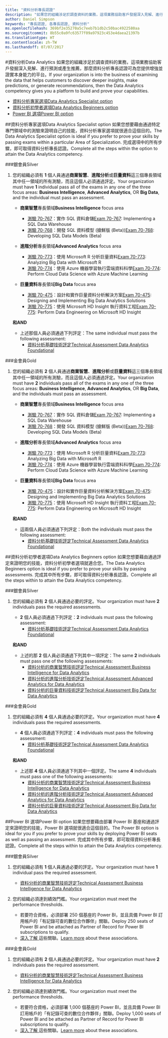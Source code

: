 ```yaml
---
title: "資料分析專長認證"
description: "如果您的組織涉足於調查資料的業務，這項業務協助客戶發掘深入見解、進行預測或產生推薦，那麼資料分析專長認證可為您提供增強並證實本身能力的平台。"
author: Daniel Simpson
keywords: "專長認證, 各專長認證, 資料分析"
ms.openlocfilehash: 369bf2e35270a5c7eeb7b1db2c50bac4922580aa
ms.sourcegitcommit: 8b55c0a9fc63577f09a97923c453e4daea21397b
ms.translationtype: HT
ms.contentlocale: zh-TW
ms.lasthandoff: 07/07/2017
---
```

#<a name="data-analytics"></a><span data-ttu-id="59f16-104">資料分析</span><span class="sxs-lookup"><span data-stu-id="59f16-104">Data Analytics</span></span>
<span data-ttu-id="59f16-105">如果您的組織涉足於調查資料的業務，這項業務協助客戶發掘深入見解、進行預測或產生推薦，那麼資料分析專長認證可為您提供增強並證實本身能力的平台。</span><span class="sxs-lookup"><span data-stu-id="59f16-105">If your organization is into the business of examining the data that helps customers to discover deeper insights, make predictions, or generate recommendations, then the Data Analytics competency gives you a platform to build and prove your capabilities.</span></span>

- [<span data-ttu-id="59f16-106">資料分析專家選項</span><span class="sxs-lookup"><span data-stu-id="59f16-106">Data Analytics Specialist option</span></span>](#data-analytics-specialist-option)
- [<span data-ttu-id="59f16-107">資料分析初學者選項</span><span class="sxs-lookup"><span data-stu-id="59f16-107">Data Analytics Beginners option</span></span>](#data-analytics-beginners-option)
- [<span data-ttu-id="59f16-108">Power BI 選項</span><span class="sxs-lookup"><span data-stu-id="59f16-108">Power BI option</span></span>](#power-bi-option)

##<a name="data-analytics-specialist-option"></a><span data-ttu-id="59f16-109">資料分析專家選項</span><span class="sxs-lookup"><span data-stu-id="59f16-109">Data Analytics Specialist option</span></span>
<span data-ttu-id="59f16-110">如果您想要藉由通過特定專門領域中的測驗來證明自己的技能，資料分析專家選項就很適合這個目的。</span><span class="sxs-lookup"><span data-stu-id="59f16-110">The Data Analytics Specialist option is ideal if you prefer to prove your skills by passing exams within a particular Area of Specialization.</span></span> <span data-ttu-id="59f16-111">完成選項中的所有步驟，即可取得資料分析專長認證。</span><span class="sxs-lookup"><span data-stu-id="59f16-111">Complete all the steps within the option to attain the Data Analytics competency.</span></span>

###<a name="silver"></a><span data-ttu-id="59f16-112">銀會員</span><span class="sxs-lookup"><span data-stu-id="59f16-112">Silver</span></span>
1. <span data-ttu-id="59f16-113">您的組織必須有 **1** 個人員通過**商業智慧**、**進階分析**或**巨量資料**這三個專長領域其中任一領域的所有測驗，而且這個人必須通過評定。</span><span class="sxs-lookup"><span data-stu-id="59f16-113">Your organization must have **1** individual pass all of the exams in any one of the three focus areas: **Business Intelligence**, **Advanced Analytics**, OR **Big Data**, and the individual must pass an assessment.</span></span>

    - <span data-ttu-id="59f16-114">**商業智慧**專長領域</span><span class="sxs-lookup"><span data-stu-id="59f16-114">**Business Intelligence** focus area</span></span>
        - <span data-ttu-id="59f16-115">[測驗 70-767](https://www.microsoft.com/en-us/learning/exam-70-767.aspx)：實作 SQL 資料倉儲</span><span class="sxs-lookup"><span data-stu-id="59f16-115">[Exam 70-767](https://www.microsoft.com/en-us/learning/exam-70-767.aspx): Implementing a SQL Data Warehouse</span></span> 
        - <span data-ttu-id="59f16-116">[測驗 70-768](https://www.microsoft.com/en-us/learning/exam-70-768.aspx)：開發 SQL 資料模型 (搶鮮版 (Beta))</span><span class="sxs-lookup"><span data-stu-id="59f16-116">[Exam 70-768](https://www.microsoft.com/en-us/learning/exam-70-768.aspx): Developing SQL Data Models (Beta)</span></span>

    - <span data-ttu-id="59f16-117">**進階分析**專長領域</span><span class="sxs-lookup"><span data-stu-id="59f16-117">**Advanced Analytics** focus area</span></span>
        - <span data-ttu-id="59f16-118">[測驗 70-773](https://www.microsoft.com/en-us/learning/exam-70-773.aspx)：使用 Microsoft R 分析巨量資料</span><span class="sxs-lookup"><span data-stu-id="59f16-118">[Exam 70-773](https://www.microsoft.com/en-us/learning/exam-70-773.aspx): Analyzing Big Data with Microsoft R</span></span>
        - <span data-ttu-id="59f16-119">[測驗 70-774](https://www.microsoft.com/en-us/learning/exam-70-774.aspx)：使用 Azure 機器學習執行雲端資料科學</span><span class="sxs-lookup"><span data-stu-id="59f16-119">[Exam 70-774](https://www.microsoft.com/en-us/learning/exam-70-774.aspx): Perform Cloud Data Science with Azure Machine Learning</span></span>

    - <span data-ttu-id="59f16-120">**巨量資料**專長領域</span><span class="sxs-lookup"><span data-stu-id="59f16-120">**Big Data** focus area</span></span>
        - <span data-ttu-id="59f16-121">[測驗 70-475](https://www.microsoft.com/en-us/learning/exam-70-475.aspx)：設計和實作巨量資料分析解決方案</span><span class="sxs-lookup"><span data-stu-id="59f16-121">[Exam 70-475](https://www.microsoft.com/en-us/learning/exam-70-475.aspx): Designing and Implementing Big Data Analytics Solutions</span></span>
        - <span data-ttu-id="59f16-122">[測驗 70-775](https://www.microsoft.com/en-us/learning/exam-70-775.aspx)：使用 Microsoft HD Insight 執行資料工程</span><span class="sxs-lookup"><span data-stu-id="59f16-122">[Exam 70-775](https://www.microsoft.com/en-us/learning/exam-70-775.aspx): Perform Data Engineering on Microsoft HD Insight</span></span>

    **<span data-ttu-id="59f16-123">和</span><span class="sxs-lookup"><span data-stu-id="59f16-123">AND</span></span>**

    - <span data-ttu-id="59f16-124">上述那個人員必須通過下列評定：</span><span class="sxs-lookup"><span data-stu-id="59f16-124">The same individual must pass the following assessment:</span></span>
        - [<span data-ttu-id="59f16-125">資料分析基礎技術評定</span><span class="sxs-lookup"><span data-stu-id="59f16-125">Technical Assessment Data Analytics Foundational</span></span>](https://partneruniversity.microsoft.com/?whr=uri:MicrosoftAccount&courseId=14356&scoId=w5Ubm2ygB_4304778676)

###<a name="gold"></a><span data-ttu-id="59f16-126">金會員</span><span class="sxs-lookup"><span data-stu-id="59f16-126">Gold</span></span>
1. <span data-ttu-id="59f16-127">您的組織必須有 **2** 個人員通過**商業智慧**、**進階分析**或**巨量資料**這三個專長領域其中任一領域的所有測驗，而且這個人必須通過評定。</span><span class="sxs-lookup"><span data-stu-id="59f16-127">Your organization must have **2** individuals pass all of the exams in any one of the three focus areas: **Business Intelligence**, **Advanced Analytics**, OR **Big Data**, and the individuals must pass an assessment.</span></span>

    - <span data-ttu-id="59f16-128">**商業智慧**專長領域</span><span class="sxs-lookup"><span data-stu-id="59f16-128">**Business Intelligence** focus area</span></span>
        - <span data-ttu-id="59f16-129">[測驗 70-767](https://www.microsoft.com/en-us/learning/exam-70-767.aspx)：實作 SQL 資料倉儲</span><span class="sxs-lookup"><span data-stu-id="59f16-129">[Exam 70-767](https://www.microsoft.com/en-us/learning/exam-70-767.aspx): Implementing a SQL Data Warehouse</span></span> 
        - <span data-ttu-id="59f16-130">[測驗 70-768](https://www.microsoft.com/en-us/learning/exam-70-768.aspx)：開發 SQL 資料模型 (搶鮮版 (Beta))</span><span class="sxs-lookup"><span data-stu-id="59f16-130">[Exam 70-768](https://www.microsoft.com/en-us/learning/exam-70-768.aspx): Developing SQL Data Models (Beta)</span></span>

    - <span data-ttu-id="59f16-131">**進階分析**專長領域</span><span class="sxs-lookup"><span data-stu-id="59f16-131">**Advanced Analytics** focus area</span></span>
        - <span data-ttu-id="59f16-132">[測驗 70-773](https://www.microsoft.com/en-us/learning/exam-70-773.aspx)：使用 Microsoft R 分析巨量資料</span><span class="sxs-lookup"><span data-stu-id="59f16-132">[Exam 70-773](https://www.microsoft.com/en-us/learning/exam-70-773.aspx): Analyzing Big Data with Microsoft R</span></span>
        - <span data-ttu-id="59f16-133">[測驗 70-774](https://www.microsoft.com/en-us/learning/exam-70-774.aspx)：使用 Azure 機器學習執行雲端資料科學</span><span class="sxs-lookup"><span data-stu-id="59f16-133">[Exam 70-774](https://www.microsoft.com/en-us/learning/exam-70-774.aspx): Perform Cloud Data Science with Azure Machine Learning</span></span>

    - <span data-ttu-id="59f16-134">**巨量資料**專長領域</span><span class="sxs-lookup"><span data-stu-id="59f16-134">**Big Data** focus area</span></span>
        - <span data-ttu-id="59f16-135">[測驗 70-475](https://www.microsoft.com/en-us/learning/exam-70-475.aspx)：設計和實作巨量資料分析解決方案</span><span class="sxs-lookup"><span data-stu-id="59f16-135">[Exam 70-475](https://www.microsoft.com/en-us/learning/exam-70-475.aspx): Designing and Implementing Big Data Analytics Solutions</span></span>
        - <span data-ttu-id="59f16-136">[測驗 70-775](https://www.microsoft.com/en-us/learning/exam-70-775.aspx)：使用 Microsoft HD Insight 執行資料工程</span><span class="sxs-lookup"><span data-stu-id="59f16-136">[Exam 70-775](https://www.microsoft.com/en-us/learning/exam-70-775.aspx): Perform Data Engineering on Microsoft HD Insight</span></span>

    **<span data-ttu-id="59f16-137">和</span><span class="sxs-lookup"><span data-stu-id="59f16-137">AND</span></span>**

    - <span data-ttu-id="59f16-138">這兩個人員必須通過下列評定：</span><span class="sxs-lookup"><span data-stu-id="59f16-138">Both the individuals must pass the following assessment:</span></span> 
        - [<span data-ttu-id="59f16-139">資料分析基礎技術評定</span><span class="sxs-lookup"><span data-stu-id="59f16-139">Technical Assessment Data Analytics Foundational</span></span>](https://partneruniversity.microsoft.com/?whr=uri:MicrosoftAccount&courseId=14356&scoId=w5Ubm2ygB_4304778676)

##<a name="data-analytics-beginners-option"></a><span data-ttu-id="59f16-140">資料分析初學者選項</span><span class="sxs-lookup"><span data-stu-id="59f16-140">Data Analytics Beginners option</span></span>
<span data-ttu-id="59f16-141">如果您想要藉由通過評定來證明您的技能，資料分析初學者選項就適合您。</span><span class="sxs-lookup"><span data-stu-id="59f16-141">The Data Analytics Beginners option is ideal if you prefer to prove your skills by passing assessments.</span></span> <span data-ttu-id="59f16-142">完成其中所有步驟，即可取得資料分析專長認證。</span><span class="sxs-lookup"><span data-stu-id="59f16-142">Complete all the steps within to attain the Data Analytics competency.</span></span>

###<a name="silver"></a><span data-ttu-id="59f16-143">銀會員</span><span class="sxs-lookup"><span data-stu-id="59f16-143">Silver</span></span>
1. <span data-ttu-id="59f16-144">您的組織必須有 **2** 個人員通過必要的評定。</span><span class="sxs-lookup"><span data-stu-id="59f16-144">Your organization must have **2** individuals pass the required assessments.</span></span>

    - <span data-ttu-id="59f16-145">**2** 個人員必須通過下列評定：</span><span class="sxs-lookup"><span data-stu-id="59f16-145">**2** individuals must pass the following assessment:</span></span>
        - [<span data-ttu-id="59f16-146">資料分析基礎技術評定</span><span class="sxs-lookup"><span data-stu-id="59f16-146">Technical Assessment Data Analytics Foundational</span></span>](https://partneruniversity.microsoft.com/?whr=uri:MicrosoftAccount&courseId=14356&scoId=w5Ubm2ygB_4304778676)

    **<span data-ttu-id="59f16-147">和</span><span class="sxs-lookup"><span data-stu-id="59f16-147">AND</span></span>**

    - <span data-ttu-id="59f16-148">上述的那 **2** 個人員必須通過下列其中一項評定：</span><span class="sxs-lookup"><span data-stu-id="59f16-148">The same **2** individuals must pass one of the following assessments:</span></span>
        - [<span data-ttu-id="59f16-149">資料分析的商業智慧技術評定</span><span class="sxs-lookup"><span data-stu-id="59f16-149">Technical Assessment Business Intelligence for Data Analytics</span></span>](https://partneruniversity.microsoft.com/?whr=uri:MicrosoftAccount&courseId=14350&scoId=u5YzfgigB_1504778676)
        - [<span data-ttu-id="59f16-150">資料分析的進階分析技術評定</span><span class="sxs-lookup"><span data-stu-id="59f16-150">Technical Assessment Advanced Analytics for Data Analytics</span></span>](https://partneruniversity.microsoft.com/?whr=uri:MicrosoftAccount&courseId=10275&scoId=bweuuySgB_3904778676)
        - [<span data-ttu-id="59f16-151">資料分析的巨量資料技術評定</span><span class="sxs-lookup"><span data-stu-id="59f16-151">Technical Assessment Big Data for Data Analytics</span></span>](https://partneruniversity.microsoft.com/?whr=uri:MicrosoftAccount&courseId=14349&scoId=qb5OGFigB_6604778676)

###<a name="gold"></a><span data-ttu-id="59f16-152">金會員</span><span class="sxs-lookup"><span data-stu-id="59f16-152">Gold</span></span>
1. <span data-ttu-id="59f16-153">您的組織必須有 **4** 個人員通過必要的評定。</span><span class="sxs-lookup"><span data-stu-id="59f16-153">Your organization must have **4** individuals pass the required assessments.</span></span>

    - <span data-ttu-id="59f16-154">**4** 個人員必須通過下列評定：</span><span class="sxs-lookup"><span data-stu-id="59f16-154">**4** individuals must pass the following assessment:</span></span>
        - [<span data-ttu-id="59f16-155">資料分析基礎技術評定</span><span class="sxs-lookup"><span data-stu-id="59f16-155">Technical Assessment Data Analytics Foundational</span></span> ](https://partneruniversity.microsoft.com/?whr=uri:MicrosoftAccount&courseId=14356&scoId=w5Ubm2ygB_4304778676)

    **<span data-ttu-id="59f16-156">和</span><span class="sxs-lookup"><span data-stu-id="59f16-156">AND</span></span>**

    - <span data-ttu-id="59f16-157">上述那 **4** 個人員必須通過下列其中一個評定。</span><span class="sxs-lookup"><span data-stu-id="59f16-157">The same **4** individuals must pass one of the following assessments:</span></span>
        - [<span data-ttu-id="59f16-158">資料分析的商業智慧技術評定</span><span class="sxs-lookup"><span data-stu-id="59f16-158">Technical Assessment Business Intelligence for Data Analytics</span></span>](https://partneruniversity.microsoft.com/?whr=uri:MicrosoftAccount&courseId=14350&scoId=u5YzfgigB_1504778676)
        - [<span data-ttu-id="59f16-159">資料分析的進階分析技術評定</span><span class="sxs-lookup"><span data-stu-id="59f16-159">Technical Assessment Advanced Analytics for Data Analytics</span></span>](https://partneruniversity.microsoft.com/?whr=uri:MicrosoftAccount&courseId=10275&scoId=bweuuySgB_3904778676)
        - [<span data-ttu-id="59f16-160">資料分析的巨量資料技術評定</span><span class="sxs-lookup"><span data-stu-id="59f16-160">Technical Assessment Big Data for Data Analytics</span></span>](https://partneruniversity.microsoft.com/?whr=uri:MicrosoftAccount&courseId=14349&scoId=qb5OGFigB_6604778676)

##<a name="power-bi-option"></a><span data-ttu-id="59f16-161">Power BI 選項</span><span class="sxs-lookup"><span data-stu-id="59f16-161">Power BI option</span></span>
<span data-ttu-id="59f16-162">如果您想要藉由部署 Power BI 基座和通過評定來證明您的技能，Power BI 選項就很適合這個目的。</span><span class="sxs-lookup"><span data-stu-id="59f16-162">The Power BI option is ideal for you if you prefer to prove your skills by deploying Power BI seats as well as passing an assessment.</span></span> <span data-ttu-id="59f16-163">完成其中所有步驟，即可取得資料分析專長認證。</span><span class="sxs-lookup"><span data-stu-id="59f16-163">Complete all the steps within to attain the Data Analytics competency.</span></span>

###<a name="silver"></a><span data-ttu-id="59f16-164">銀會員</span><span class="sxs-lookup"><span data-stu-id="59f16-164">Silver</span></span>

1. <span data-ttu-id="59f16-165">您的組織必須有 **1** 個人員通過必要的評定。</span><span class="sxs-lookup"><span data-stu-id="59f16-165">Your organization must have **1** individual pass the required assessment.</span></span>

    - [<span data-ttu-id="59f16-166">資料分析的商業智慧技術評定</span><span class="sxs-lookup"><span data-stu-id="59f16-166">Technical Assessment Business Intelligence for Data Analytics</span></span>](https://partneruniversity.microsoft.com/?whr=uri:MicrosoftAccount&courseId=14350&scoId=u5YzfgigB_1504778676)
  
2. <span data-ttu-id="59f16-167">您的組織必須達到績效門檻。</span><span class="sxs-lookup"><span data-stu-id="59f16-167">Your organization must meet the performance thresholds.</span></span>

    - <span data-ttu-id="59f16-168">若要符合資格，必須部署 250 個基座的 Power BI，並且具備 Power BI 訂用帳戶的「有記錄可查的數位合作夥伴」關聯。</span><span class="sxs-lookup"><span data-stu-id="59f16-168">Deploy 250 seats of Power BI and be attached as Partner of Record for Power BI subscriptions to qualify.</span></span>
    - <span data-ttu-id="59f16-169">[深入了解 ](https://partner.microsoft.com/en-us/membership/digital-partner-of-record)這些關聯。</span><span class="sxs-lookup"><span data-stu-id="59f16-169">[Learn more](https://partner.microsoft.com/en-us/membership/digital-partner-of-record) about these associations.</span></span>

###<a name="gold"></a><span data-ttu-id="59f16-170">金會員</span><span class="sxs-lookup"><span data-stu-id="59f16-170">Gold</span></span>
1. <span data-ttu-id="59f16-171">您的組織必須有 **2** 個人員通過必要的評定。</span><span class="sxs-lookup"><span data-stu-id="59f16-171">Your organization must have **2** individuals pass the required assessment.</span></span>
    - [<span data-ttu-id="59f16-172">資料分析的商業智慧技術評定</span><span class="sxs-lookup"><span data-stu-id="59f16-172">Technical Assessment Business Intelligence for Data Analytics</span></span>](https://partneruniversity.microsoft.com/?whr=uri:MicrosoftAccount&courseId=14350&scoId=u5YzfgigB_1504778676)
  
2. <span data-ttu-id="59f16-173">您的組織必須達到績效門檻。</span><span class="sxs-lookup"><span data-stu-id="59f16-173">Your organization must meet the performance thresholds.</span></span>
    - <span data-ttu-id="59f16-174">若要符合資格，必須部署 1,000 個基座的 Power BI，並且具備 Power BI 訂用帳戶的「有記錄可查的數位合作夥伴」關聯。</span><span class="sxs-lookup"><span data-stu-id="59f16-174">Deploy 1,000 seats of Power BI and be attached as Partner of Record for Power BI subscriptions to qualify.</span></span>
    - <span data-ttu-id="59f16-175">[深入了解 ](https://partner.microsoft.com/en-us/membership/digital-partner-of-record)這些關聯。</span><span class="sxs-lookup"><span data-stu-id="59f16-175">[Learn more](https://partner.microsoft.com/en-us/membership/digital-partner-of-record) about these associations.</span></span>

